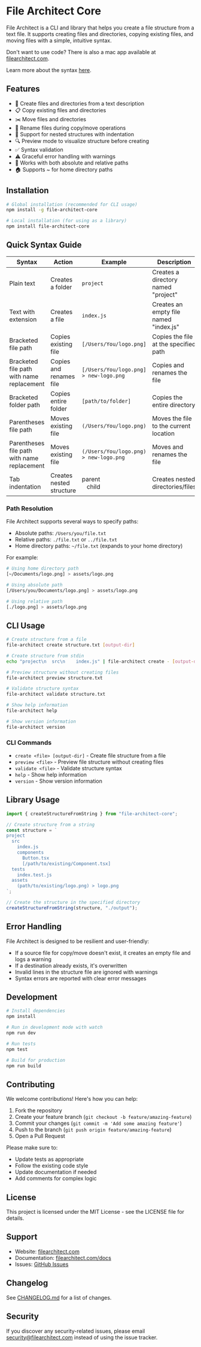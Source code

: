 # File Architect Core

File Architect is a CLI and library that helps you create a file structure from a text file. It supports creating files and directories, copying existing files, and moving files with a simple, intuitive syntax.

Don't want to use code? There is also a mac app available at [filearchitect.com](https://filearchitect.com).

Learn more about the syntax [here](https://filearchitect.com/docs).

## Features

- 📝 Create files and directories from a text description
- 📋 Copy existing files and directories
- ✂️ Move files and directories
- 🔄 Rename files during copy/move operations
- 🌳 Support for nested structures with indentation
- 🔍 Preview mode to visualize structure before creating
- ✅ Syntax validation
- ⚠️ Graceful error handling with warnings
- 🔄 Works with both absolute and relative paths
- 🏠 Supports ~ for home directory paths

## Installation

```bash
# Global installation (recommended for CLI usage)
npm install -g file-architect-core

# Local installation (for using as a library)
npm install file-architect-core
```

## Quick Syntax Guide

| Syntax                                      | Action                   | Example                                                                                  | Description                            |
| ------------------------------------------- | ------------------------ | ---------------------------------------------------------------------------------------- | -------------------------------------- |
| Plain text                                  | Creates a folder         | `project`                                                                                | Creates a directory named "project"    |
| Text with extension                         | Creates a file           | `index.js`                                                                               | Creates an empty file named "index.js" |
| Bracketed file path                         | Copies existing file     | `[/Users/You/logo.png]`                                                                  | Copies the file at the specified path  |
| Bracketed file path with name replacement   | Copies and renames file  | `[/Users/You/logo.png] > new-logo.png`                                                   | Copies and renames the file            |
| Bracketed folder path                       | Copies entire folder     | `[path/to/folder]`                                                                       | Copies the entire directory            |
| Parentheses file path                       | Moves existing file      | `(/Users/You/logo.png)`                                                                  | Moves the file to the current location |
| Parentheses file path with name replacement | Moves existing file      | `(/Users/You/logo.png) > new-logo.png`                                                   | Moves and renames the file             |
| Tab indentation                             | Creates nested structure | parent<div class="border-l-2  border-gray-300" style="padding: 0 0 0 .8rem;">child</div> | Creates nested directories/files       |

### Path Resolution

File Architect supports several ways to specify paths:

- Absolute paths: `/Users/you/file.txt`
- Relative paths: `./file.txt` or `../file.txt`
- Home directory paths: `~/file.txt` (expands to your home directory)

For example:

```bash
# Using home directory path
[~/Documents/logo.png] > assets/logo.png

# Using absolute path
[/Users/you/Documents/logo.png] > assets/logo.png

# Using relative path
[./logo.png] > assets/logo.png
```

## CLI Usage

```bash
# Create structure from a file
file-architect create structure.txt [output-dir]

# Create structure from stdin
echo "project\n  src\n    index.js" | file-architect create - [output-dir]

# Preview structure without creating files
file-architect preview structure.txt

# Validate structure syntax
file-architect validate structure.txt

# Show help information
file-architect help

# Show version information
file-architect version
```

### CLI Commands

- `create <file> [output-dir]` - Create file structure from a file
- `preview <file>` - Preview file structure without creating files
- `validate <file>` - Validate structure syntax
- `help` - Show help information
- `version` - Show version information

## Library Usage

```typescript
import { createStructureFromString } from "file-architect-core";

// Create structure from a string
const structure = `
project
  src
    index.js
    components
      Button.tsx
      [/path/to/existing/Component.tsx]
  tests
    index.test.js
  assets
    (path/to/existing/logo.png) > logo.png
`;

// Create the structure in the specified directory
createStructureFromString(structure, "./output");
```

## Error Handling

File Architect is designed to be resilient and user-friendly:

- If a source file for copy/move doesn't exist, it creates an empty file and logs a warning
- If a destination already exists, it's overwritten
- Invalid lines in the structure file are ignored with warnings
- Syntax errors are reported with clear error messages

## Development

```bash
# Install dependencies
npm install

# Run in development mode with watch
npm run dev

# Run tests
npm test

# Build for production
npm run build
```

## Contributing

We welcome contributions! Here's how you can help:

1. Fork the repository
2. Create your feature branch (`git checkout -b feature/amazing-feature`)
3. Commit your changes (`git commit -m 'Add some amazing feature'`)
4. Push to the branch (`git push origin feature/amazing-feature`)
5. Open a Pull Request

Please make sure to:

- Update tests as appropriate
- Follow the existing code style
- Update documentation if needed
- Add comments for complex logic

## License

This project is licensed under the MIT License - see the LICENSE file for details.

## Support

- Website: [filearchitect.com](https://filearchitect.com)
- Documentation: [filearchitect.com/docs](https://filearchitect.com/docs)
- Issues: [GitHub Issues](https://github.com/yourusername/file-architect-core/issues)

## Changelog

See [CHANGELOG.md](./CHANGELOG.md) for a list of changes.

## Security

If you discover any security-related issues, please email security@filearchitect.com instead of using the issue tracker.
